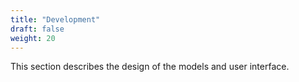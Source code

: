 ```yaml
---
title: "Development"
draft: false
weight: 20
---
```


This section describes the design of the models and user interface.
